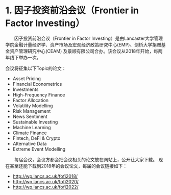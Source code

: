 # 1. 因子投资前沿会议（Frontier in Factor Investing）

&emsp;&emsp;因子投资前沿会议（Frontier in Factor Investing）是由Lancaster大学管理
学院金融计量经济学、资产市场及宏观经济政策研究中心(EMP)、剑桥大学捐赠基金资产管理研究中心(CEAM)
及景顺有限公司合办。该会议从2018年开始，每两年线下举办一次。

会议将征集以下Topic的论文：
* Asset Pricing
* Financial Econometrics
* Investments
* High-Frequency Finance
* Factor Allocation
* Volatility Modelling
* Risk Management
* News Sentiment
* Sustainable Investing
* Machine Learning
* Climate Finance
* Fintech, DeFi & Crypto
* Alternative Data
* Extreme Event Modelling

&emsp;&emsp;每届会议，会议方都会把会议相关的论文放在网站上，公开让大家下载。
现在甚至还能下载到2018年的会议论文，每届的会议链接如下：
* http://wp.lancs.ac.uk/fofi2018/
* http://wp.lancs.ac.uk/fofi2020/
* http://wp.lancs.ac.uk/fofi2022/